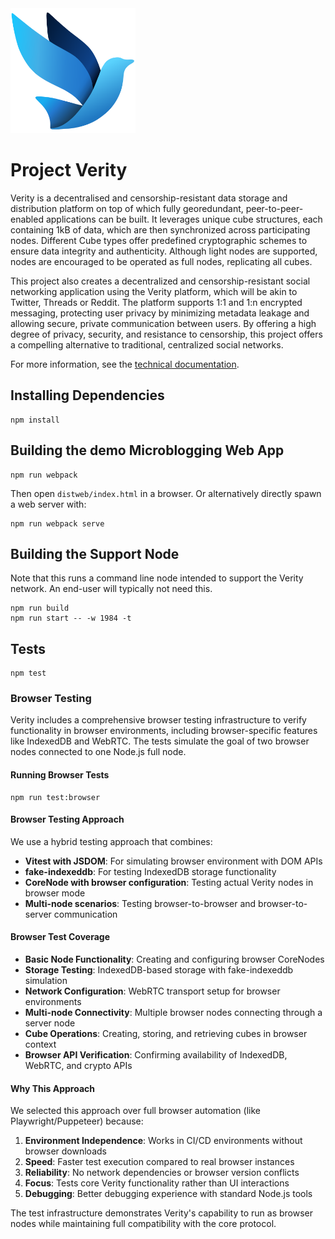 <img src='img/vera.svg' width='200'>

# Project Verity
Verity is a decentralised and censorship-resistant data storage and distribution
platform on top of which fully georedundant, peer-to-peer-enabled applications
can be built. It leverages unique cube structures, each containing 1kB of data,
which are then synchronized across participating nodes. Different Cube types
offer predefined cryptographic schemes to ensure data integrity and authenticity.
Although light nodes are supported, nodes are encouraged to be operated as full
nodes, replicating all cubes.

This project also creates a decentralized and censorship-resistant social
networking application using the Verity platform, which will be akin to Twitter,
Threads or Reddit. The platform supports 1:1 and 1:n encrypted messaging,
protecting user privacy by minimizing metadata leakage and allowing secure,
private communication between users. By offering a high degree of privacy,
security, and resistance to censorship, this project offers a compelling
alternative to traditional, centralized social networks.

For more information, see the [technical documentation](doc/verity.md).

## Installing Dependencies ##
```
npm install
```

## Building the demo Microblogging Web App ##
```
npm run webpack
```
Then open `distweb/index.html` in a browser. Or alternatively directly spawn a web server with:
```
npm run webpack serve
```

## Building the Support Node ##
Note that this runs a command line node intended to support the Verity network.
An end-user will typically not need this.

```
npm run build
npm run start -- -w 1984 -t
```

## Tests ##
```
npm test
```

### Browser Testing ###
Verity includes a comprehensive browser testing infrastructure to verify functionality in browser environments, including browser-specific features like IndexedDB and WebRTC. The tests simulate the goal of two browser nodes connected to one Node.js full node.

#### Running Browser Tests ####
```
npm run test:browser
```

#### Browser Testing Approach ####
We use a hybrid testing approach that combines:

- **Vitest with JSDOM**: For simulating browser environment with DOM APIs
- **fake-indexeddb**: For testing IndexedDB storage functionality
- **CoreNode with browser configuration**: Testing actual Verity nodes in browser mode
- **Multi-node scenarios**: Testing browser-to-browser and browser-to-server communication

#### Browser Test Coverage ####
- **Basic Node Functionality**: Creating and configuring browser CoreNodes
- **Storage Testing**: IndexedDB-based storage with fake-indexeddb simulation
- **Network Configuration**: WebRTC transport setup for browser environments
- **Multi-node Connectivity**: Multiple browser nodes connecting through a server node
- **Cube Operations**: Creating, storing, and retrieving cubes in browser context
- **Browser API Verification**: Confirming availability of IndexedDB, WebRTC, and crypto APIs

#### Why This Approach ####
We selected this approach over full browser automation (like Playwright/Puppeteer) because:

1. **Environment Independence**: Works in CI/CD environments without browser downloads
2. **Speed**: Faster test execution compared to real browser instances
3. **Reliability**: No network dependencies or browser version conflicts
4. **Focus**: Tests core Verity functionality rather than UI interactions
5. **Debugging**: Better debugging experience with standard Node.js tools

The test infrastructure demonstrates Verity's capability to run as browser nodes while maintaining full compatibility with the core protocol.
